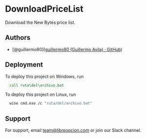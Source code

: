 # DownloadPriceList

Download the New Bytes price list.

## Authors

- [@guillermo80]([guillermo80 (Guillermo Avila) · GitHub](https://github.com/guillermo80))

## Deployment

To deploy this project on Windows, run

```cmd
  call ruta\del\archivo.bat
```

To deploy this project on Linux, run

```bash
  wine cmd.exe /c "ruta/del/archivo.bat"
```

## Support

For support, email team@libreopcion.com or join our Slack channel.

